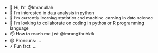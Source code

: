 - 👋 Hi, I’m @Imranullah
- 👀 I’m interested in data analysis in python
- 🌱 I’m currently learning  statistics and machine learning in data science
- 💞️ I’m looking to collaborate on coding in python or R programming language
- 📫 How to reach me just @imrangithubktk
- 😄 Pronouns: ...
- ⚡ Fun fact: ...

<!---
Imrangithubktk/Imrangithubktk is a ✨ special ✨ repository because its `README.md` (this file) appears on your GitHub profile.
You can click the Preview link to take a look at your changes.
--->

